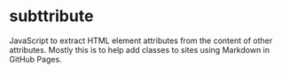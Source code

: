 # subttribute

JavaScript to extract HTML element attributes from the content of other attributes. Mostly this is to help add classes to sites using Markdown in GitHub Pages.
